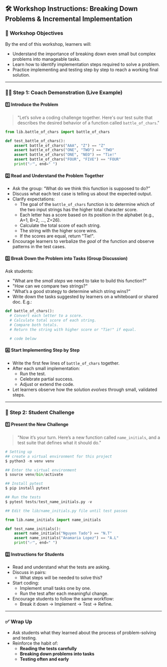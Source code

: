 ## 🛠 **Workshop Instructions: Breaking Down Problems & Incremental Implementation**

### 🎯 **Workshop Objectives**
By the end of this workshop, learners will:
- Understand the importance of breaking down even small but complex problems into manageable tasks.
- Learn how to identify implementation steps required to solve a problem.
- Practice implementing and testing step by step to reach a working final solution.

---

### 👩‍🏫 **Step 1: Coach Demonstration (Live Example)**

#### 1️⃣ Introduce the Problem
> "Let’s solve a coding challenge together. Here's our test suite that describes the desired behavior of a function called `battle_of_chars`."

```python
from lib.battle_of_chars import battle_of_chars

def test_battle_of_chars():
    assert battle_of_chars("AAA", "Z") == "Z"
    assert battle_of_chars("ONE", "TWO") == "TWO"
    assert battle_of_chars("ONE", "NEO") == "Tie!"
    assert battle_of_chars("FOUR", "FIVE") == "FOUR"
    print("✅", end=" ")
```

#### 2️⃣ Read and Understand the Problem Together
- Ask the group: “What do we think this function is supposed to do?”
- Discuss what each test case is telling us about the expected output.
- Clarify expectations:
  - The goal of the `battle_of_chars` function is to determine which of the two input strings has the higher total character score.
  - Each letter has a score based on its position in the alphabet (e.g., A=1, B=2, ..., Z=26).
  - Calculate the total score of each string.
  - The string with the higher score wins.
  - If the scores are equal, return "Tie!".
- Encourage learners to verbalize the *goal* of the function and observe patterns in the test cases.

#### 3️⃣ Break Down the Problem into Tasks (Group Discussion)
Ask students:
- "What are the *small steps* we need to take to build this function?"
- "How can we compare two strings?"
- "What’s a good strategy to determine which string wins?"
- Write down the tasks suggested by learners on a whiteboard or shared doc. E.g.:
```python
def battle_of_chars():
  # Convert each letter to a score.
  # Calculate total score of each string.
  # Compare both totals.
  # Return the string with higher score or "Tie!" if equal.

  # code below
```

#### 4️⃣ Start Implementing Step by Step
- Write the first few lines of `battle_of_chars` together.
- After each small implementation:
  - Run the test.
  - Celebrate partial success.
  - Adjust or extend the code.
- Let learners observe how the solution *evolves* through small, validated steps.

---

### 🚀 **Step 2: Student Challenge**

#### 1️⃣ Present the New Challenge
> "Now it’s your turn. Here’s a new function called `name_initials`, and a test suite that defines what it should do."

```python
# Setting up
## create a virtual environment for this project
$ python3 -m venv venv

## Enter the virtual environment
$ source venv/bin/activate

## Install pytest
$ pip install pytest

## Run the tests
$ pytest tests/test_name_initials.py -v

## Edit the lib/name_initials.py file until test passes
```



```python
from lib.name_initials import name_initials

def test_name_initials():
    assert name_initials("Nguyen Tado") == "N.T"
    assert name_initials("Anamaria Lopez") == "A.L"
    print("✅", end=" ")
```

#### 2️⃣ Instructions for Students
- Read and understand what the tests are asking.
- Discuss in pairs:
  - What steps will be needed to solve this?
- Start coding:
  - Implement small tasks one by one.
  - Run the test after each meaningful change.
- Encourage students to follow the same workflow:
  - Break it down → Implement → Test → Refine.

---

### ✅ **Wrap Up**
- Ask students what they learned about the process of problem-solving and testing.
- Reinforce the habit of:
  - **Reading the tests carefully**
  - **Breaking down problems into tasks**
  - **Testing often and early**

